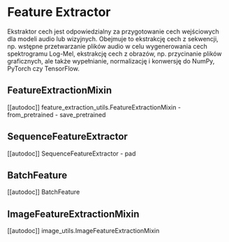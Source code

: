 <!--Copyright 2021 The HuggingFace Team. All rights reserved.

Licensed under the Apache License, Version 2.0 (the "License"); you may not use this file except in compliance with
the License. You may obtain a copy of the License at

http://www.apache.org/licenses/LICENSE-2.0

Unless required by applicable law or agreed to in writing, software distributed under the License is distributed on
an "AS IS" BASIS, WITHOUT WARRANTIES OR CONDITIONS OF ANY KIND, either express or implied. See the License for the
specific language governing permissions and limitations under the License.

⚠️ Note that this file is in Markdown but contain specific syntax for our doc-builder (similar to MDX) that may not be
rendered properly in your Markdown viewer.

-->

# Feature Extractor

Ekstraktor cech jest odpowiedzialny za przygotowanie cech wejściowych dla modeli audio lub wizyjnych. Obejmuje to ekstrakcję cech z sekwencji, np. wstępne przetwarzanie plików audio w celu wygenerowania cech spektrogramu Log-Mel, ekstrakcję cech z obrazów, np. przycinanie plików graficznych, ale także wypełnianie, normalizację i konwersję do NumPy, PyTorch czy TensorFlow.


## FeatureExtractionMixin

[[autodoc]] feature_extraction_utils.FeatureExtractionMixin
    - from_pretrained
    - save_pretrained

## SequenceFeatureExtractor

[[autodoc]] SequenceFeatureExtractor
    - pad

## BatchFeature

[[autodoc]] BatchFeature

## ImageFeatureExtractionMixin

[[autodoc]] image_utils.ImageFeatureExtractionMixin
